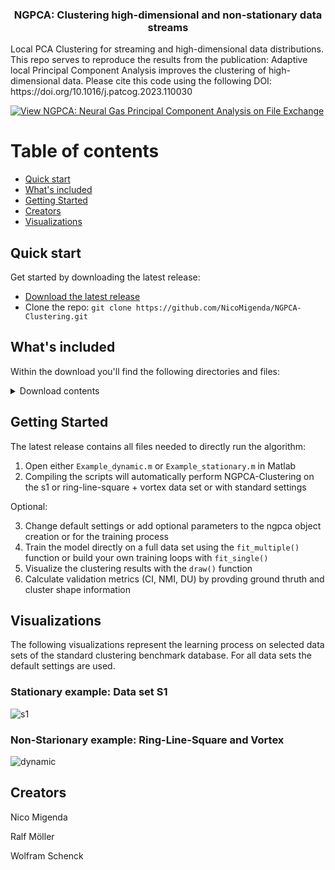 <h3 align="center">NGPCA: Clustering high-dimensional and non-stationary data streams</h3>
Local PCA Clustering for streaming and high-dimensional data distributions. 
This repo serves to reproduce the results from the publication: Adaptive local Principal Component Analysis improves the clustering of high-dimensional data.
Please cite this code using the following DOI: https://doi.org/10.1016/j.patcog.2023.110030

[![View NGPCA: Neural Gas Principal Component Analysis on File Exchange](https://www.mathworks.com/matlabcentral/images/matlab-file-exchange.svg)](https://de.mathworks.com/matlabcentral/fileexchange/154316-ngpca-neural-gas-principal-component-analysis)

# Table of contents
- [Quick start](#quick-start)
- [What's included](#whats-included)
- [Getting Started](#getting-started)
- [Creators](#creators)
- [Visualizations](#visualizations)

## Quick start

Get started by downloading the latest release:

- [Download the latest release](https://github.com/NicoMigenda/NGPCA-Clustering/archive/refs/tags/NGPCA.zip)
- Clone the repo: `git clone https://github.com/NicoMigenda/NGPCA-Clustering.git`

## What's included

Within the download you'll find the following directories and files:

<details>
  <summary>Download contents</summary>

  ```text
  |-- Example_stationary.m
  |-- Example_stationary.mlx
  |-- README.md
  |-- Results
  |   `-- gif
  |       |-- s1_G_AR_S_V.gif
  |       |-- s2_G_AR_S_V.gif
  |       |-- s3_G_AR_S_V.gif
  |       `-- s4_G_AR_S_V.gif
  |-- data
  |   `-- s1.mat
  `-- ngpca
    |-- NGPCA.m
    |-- drawunits.m
    |-- eforrlsa.m
    |-- init.m
    |-- normalizedmi.m
    |-- plot_ellipse.m
    |-- potentialFunction.m
    |-- update.m
    |-- validate_CI.m
    `-- validate_NMI_DU.m

  ```
</details>

## Getting Started

The latest release contains all files needed to directly run the algorithm:

1. Open either `Example_dynamic.m` or `Example_stationary.m` in Matlab
2. Compiling the scripts will automatically perform NGPCA-Clustering on the s1 or ring-line-square + vortex data set or with standard settings

Optional:

3. Change default settings or add optional parameters to the ngpca object creation or for the training process
4. Train the model directly on a full data set using the `fit_multiple()` function or build your own training loops with `fit_single()`
5. Visualize the clustering results with the `draw()` function
6. Calculate validation metrics (CI, NMI, DU) by provding ground thruth and cluster shape information

## Visualizations
The following visualizations represent the learning process on selected data sets of the standard clustering benchmark database. For all data sets the default settings are used.
### Stationary example: Data set S1
![s1](https://github.com/NicoMigenda/NGPCA-Clustering/blob/main/Results/gif/s1.gif)
### Non-Starionary example: Ring-Line-Square and Vortex
![dynamic](https://github.com/NicoMigenda/NGPCA-Clustering/blob/main/Results/gif/dynamic.gif)

## Creators

Nico Migenda

Ralf Möller

Wolfram Schenck
